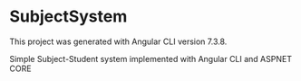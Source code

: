 # SubjectSystem

This project was generated with Angular CLI version 7.3.8.

Simple Subject-Student system implemented with Angular CLI and ASPNET CORE 
